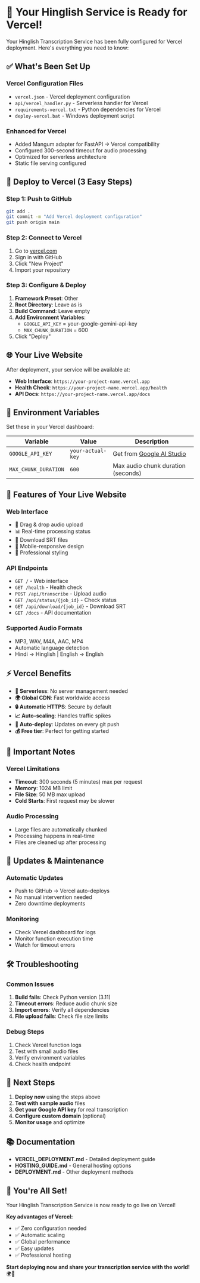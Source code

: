 # 🚀 Your Hinglish Service is Ready for Vercel!

Your Hinglish Transcription Service has been fully configured for Vercel deployment. Here's everything you need to know:

## ✅ What's Been Set Up

### **Vercel Configuration Files**
- `vercel.json` - Vercel deployment configuration
- `api/vercel_handler.py` - Serverless handler for Vercel
- `requirements-vercel.txt` - Python dependencies for Vercel
- `deploy-vercel.bat` - Windows deployment script

### **Enhanced for Vercel**
- Added Mangum adapter for FastAPI → Vercel compatibility
- Configured 300-second timeout for audio processing
- Optimized for serverless architecture
- Static file serving configured

## 🚀 Deploy to Vercel (3 Easy Steps)

### **Step 1: Push to GitHub**
```bash
git add .
git commit -m "Add Vercel deployment configuration"
git push origin main
```

### **Step 2: Connect to Vercel**
1. Go to [vercel.com](https://vercel.com)
2. Sign in with GitHub
3. Click "New Project"
4. Import your repository

### **Step 3: Configure & Deploy**
1. **Framework Preset**: Other
2. **Root Directory**: Leave as is
3. **Build Command**: Leave empty
4. **Add Environment Variables**:
   - `GOOGLE_API_KEY` = your-google-gemini-api-key
   - `MAX_CHUNK_DURATION` = 600
5. Click "Deploy"

## 🌐 Your Live Website

After deployment, your service will be available at:
- **Web Interface**: `https://your-project-name.vercel.app`
- **Health Check**: `https://your-project-name.vercel.app/health`
- **API Docs**: `https://your-project-name.vercel.app/docs`

## 🔧 Environment Variables

Set these in your Vercel dashboard:

| Variable | Value | Description |
|----------|-------|-------------|
| `GOOGLE_API_KEY` | `your-actual-key` | Get from [Google AI Studio](https://makersuite.google.com/app/apikey) |
| `MAX_CHUNK_DURATION` | `600` | Max audio chunk duration (seconds) |

## 📱 Features of Your Live Website

### **Web Interface**
- 🎤 Drag & drop audio upload
- 📊 Real-time processing status
- 📝 Download SRT files
- 📱 Mobile-responsive design
- 🎨 Professional styling

### **API Endpoints**
- `GET /` - Web interface
- `GET /health` - Health check
- `POST /api/transcribe` - Upload audio
- `GET /api/status/{job_id}` - Check status
- `GET /api/download/{job_id}` - Download SRT
- `GET /docs` - API documentation

### **Supported Audio Formats**
- MP3, WAV, M4A, AAC, MP4
- Automatic language detection
- Hindi → Hinglish | English → English

## ⚡ Vercel Benefits

- **🚀 Serverless**: No server management needed
- **🌍 Global CDN**: Fast worldwide access
- **🔒 Automatic HTTPS**: Secure by default
- **📈 Auto-scaling**: Handles traffic spikes
- **🔄 Auto-deploy**: Updates on every git push
- **💰 Free tier**: Perfect for getting started

## 🚨 Important Notes

### **Vercel Limitations**
- **Timeout**: 300 seconds (5 minutes) max per request
- **Memory**: 1024 MB limit
- **File Size**: 50 MB max upload
- **Cold Starts**: First request may be slower

### **Audio Processing**
- Large files are automatically chunked
- Processing happens in real-time
- Files are cleaned up after processing

## 🔄 Updates & Maintenance

### **Automatic Updates**
- Push to GitHub → Vercel auto-deploys
- No manual intervention needed
- Zero downtime deployments

### **Monitoring**
- Check Vercel dashboard for logs
- Monitor function execution time
- Watch for timeout errors

## 🛠️ Troubleshooting

### **Common Issues**
1. **Build fails**: Check Python version (3.11)
2. **Timeout errors**: Reduce audio chunk size
3. **Import errors**: Verify all dependencies
4. **File upload fails**: Check file size limits

### **Debug Steps**
1. Check Vercel function logs
2. Test with small audio files
3. Verify environment variables
4. Check health endpoint

## 🎯 Next Steps

1. **Deploy now** using the steps above
2. **Test with sample audio** files
3. **Get your Google API key** for real transcription
4. **Configure custom domain** (optional)
5. **Monitor usage** and optimize

## 📚 Documentation

- **VERCEL_DEPLOYMENT.md** - Detailed deployment guide
- **HOSTING_GUIDE.md** - General hosting options
- **DEPLOYMENT.md** - Other deployment methods

## 🎉 You're All Set!

Your Hinglish Transcription Service is now ready to go live on Vercel! 

**Key advantages of Vercel:**
- ✅ Zero configuration needed
- ✅ Automatic scaling
- ✅ Global performance
- ✅ Easy updates
- ✅ Professional hosting

**Start deploying now and share your transcription service with the world!** 🌍🎵
